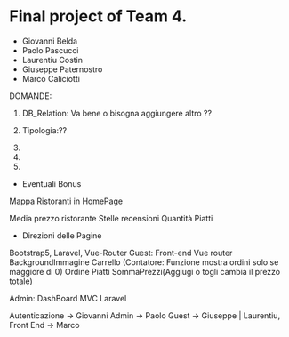 # Final project of Team 4.
- Giovanni Belda
- Paolo Pascucci
- Laurentiu Costin
- Giuseppe Paternostro
- Marco Caliciotti

DOMANDE:

1) DB_Relation:
Va bene o bisogna aggiungere altro ?? 
2) Tipologia:??

3) 

4) 

5) 

- Eventuali Bonus

Mappa Ristoranti in HomePage

Media prezzo ristorante
Stelle recensioni 
Quantità Piatti

- Direzioni delle Pagine 

Bootstrap5, Laravel, Vue-Router
Guest:
Front-end Vue router
BackgroundImmagine
Carrello (Contatore: Funzione mostra ordini solo se maggiore di 0)
Ordine Piatti SommaPrezzi(Aggiugi o togli cambia il prezzo totale)

Admin:
DashBoard MVC Laravel 


Autenticazione -> Giovanni 
Admin -> Paolo
Guest -> Giuseppe | Laurentiu, Front End -> Marco
 